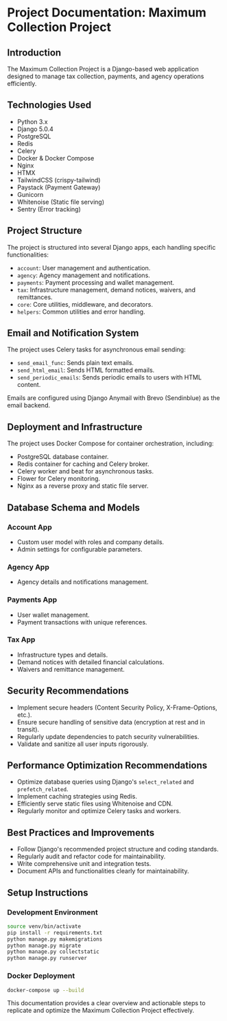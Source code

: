 # Project Documentation: Maximum Collection Project

## Introduction
The Maximum Collection Project is a Django-based web application designed to manage tax collection, payments, and agency operations efficiently.

## Technologies Used
- Python 3.x
- Django 5.0.4
- PostgreSQL
- Redis
- Celery
- Docker & Docker Compose
- Nginx
- HTMX
- TailwindCSS (crispy-tailwind)
- Paystack (Payment Gateway)
- Gunicorn
- Whitenoise (Static file serving)
- Sentry (Error tracking)

## Project Structure
The project is structured into several Django apps, each handling specific functionalities:
- `account`: User management and authentication.
- `agency`: Agency management and notifications.
- `payments`: Payment processing and wallet management.
- `tax`: Infrastructure management, demand notices, waivers, and remittances.
- `core`: Core utilities, middleware, and decorators.
- `helpers`: Common utilities and error handling.

## Email and Notification System
The project uses Celery tasks for asynchronous email sending:
- `send_email_func`: Sends plain text emails.
- `send_html_email`: Sends HTML formatted emails.
- `send_periodic_emails`: Sends periodic emails to users with HTML content.

Emails are configured using Django Anymail with Brevo (Sendinblue) as the email backend.

## Deployment and Infrastructure
The project uses Docker Compose for container orchestration, including:
- PostgreSQL database container.
- Redis container for caching and Celery broker.
- Celery worker and beat for asynchronous tasks.
- Flower for Celery monitoring.
- Nginx as a reverse proxy and static file server.

## Database Schema and Models
### Account App
- Custom user model with roles and company details.
- Admin settings for configurable parameters.

### Agency App
- Agency details and notifications management.

### Payments App
- User wallet management.
- Payment transactions with unique references.

### Tax App
- Infrastructure types and details.
- Demand notices with detailed financial calculations.
- Waivers and remittance management.

## Security Recommendations
- Implement secure headers (Content Security Policy, X-Frame-Options, etc.).
- Ensure secure handling of sensitive data (encryption at rest and in transit).
- Regularly update dependencies to patch security vulnerabilities.
- Validate and sanitize all user inputs rigorously.

## Performance Optimization Recommendations
- Optimize database queries using Django's `select_related` and `prefetch_related`.
- Implement caching strategies using Redis.
- Efficiently serve static files using Whitenoise and CDN.
- Regularly monitor and optimize Celery tasks and workers.

## Best Practices and Improvements
- Follow Django's recommended project structure and coding standards.
- Regularly audit and refactor code for maintainability.
- Write comprehensive unit and integration tests.
- Document APIs and functionalities clearly for maintainability.

## Setup Instructions
### Development Environment
```bash
source venv/bin/activate
pip install -r requirements.txt
python manage.py makemigrations
python manage.py migrate
python manage.py collectstatic
python manage.py runserver
```

### Docker Deployment
```bash
docker-compose up --build
```

This documentation provides a clear overview and actionable steps to replicate and optimize the Maximum Collection Project effectively.
